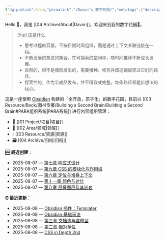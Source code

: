 ```yaml
---
{"dg-publish":true,"permalink":"/Davon's 数字花园/","metatags":{"description":"这里是 🏡Davon的数字花园，是个人不断发展的想法的集合，作为半成品的思考，在可探索的空间中，随时间推移不断播种、修剪、塑造","og:site_name":"DavonOs","og:title":"Davon 的数字花园","og:type":"article","og:url":"https://zuji.eu.org","og:image":"https://wp.technologyreview.com/wp-content/uploads/2020/08/digital-garden_web.jpg","og:image:width":"400","og:image:alt":"articlecover","og:locale":"zh_cn"},"tags":["gardenEntry"],"created":"2023-06-03 20:26","updated":"2025-08-07 09:10"}
---
```


Hello 👋，我是 [[04 Archive/About\|Davon]]，欢迎来到我的数字花园🌱。

>[!tip] 这是什么
>- 思考过程的容器，不按日期时间组织，而是通过上下文关联链接在一起。
>- 不断发展的想法的集合，在可探索的空间中，随时间推移不断成长发展。
>- 自然的，但不是偶然发生的，需要播种、修剪并塑造蜿蜒穿过它们的路径。
>- 探索性的，作为半成品发布，并不精致或完整，每条路径都是新想法的起点。

这是一座使用 [Obsidian](https://obsidian.md/) 构建的「全开放，原子化」的数字花园，目前以 [[03 Resource/Book/图书专著/Building a Second Brain/Building a Second Brain#PARA组织系统\|PARA系统]] 进行内容组织管理：
- 🎯 [[01 Project/项目\|项目]]
- 🔖 [[02 Area/领域\|领域]]
- 💧 [[03 Resource/资源\|资源]]
- 🗃️ [[04 Archive/归档\|归档]]

**🆕 最近创建**：
<div><ul class="dataview list-view-ul"><li><span>2025-08-07 — <a data-tooltip-position="top" aria-label="03 Resource/Book/图书专著/CSS in Depth 2nd/第七章 响应式设计.md" data-href="03 Resource/Book/图书专著/CSS in Depth 2nd/第七章 响应式设计.md" href="03 Resource/Book/图书专著/CSS in Depth 2nd/第七章 响应式设计.md" class="internal-link" target="_blank" rel="noopener nofollow">第七章 响应式设计</a></span></li><li><span>2025-08-07 — <a data-tooltip-position="top" aria-label="03 Resource/Book/图书专著/CSS in Depth 2nd/第九章 CSS 的模块化与作用域.md" data-href="03 Resource/Book/图书专著/CSS in Depth 2nd/第九章 CSS 的模块化与作用域.md" href="03 Resource/Book/图书专著/CSS in Depth 2nd/第九章 CSS 的模块化与作用域.md" class="internal-link" target="_blank" rel="noopener nofollow">第九章 CSS 的模块化与作用域</a></span></li><li><span>2025-08-07 — <a data-tooltip-position="top" aria-label="03 Resource/Book/图书专著/CSS in Depth 2nd/第六章 定位与堆叠上下文.md" data-href="03 Resource/Book/图书专著/CSS in Depth 2nd/第六章 定位与堆叠上下文.md" href="03 Resource/Book/图书专著/CSS in Depth 2nd/第六章 定位与堆叠上下文.md" class="internal-link" target="_blank" rel="noopener nofollow">第六章 定位与堆叠上下文</a></span></li><li><span>2025-08-07 — <a data-tooltip-position="top" aria-label="03 Resource/Book/图书专著/CSS in Depth 2nd/第十一章 颜色与对比.md" data-href="03 Resource/Book/图书专著/CSS in Depth 2nd/第十一章 颜色与对比.md" href="03 Resource/Book/图书专著/CSS in Depth 2nd/第十一章 颜色与对比.md" class="internal-link" target="_blank" rel="noopener nofollow">第十一章 颜色与对比</a></span></li><li><span>2025-08-07 — <a data-tooltip-position="top" aria-label="03 Resource/Book/图书专著/CSS in Depth 2nd/第八章 层叠图层及其嵌套.md" data-href="03 Resource/Book/图书专著/CSS in Depth 2nd/第八章 层叠图层及其嵌套.md" href="03 Resource/Book/图书专著/CSS in Depth 2nd/第八章 层叠图层及其嵌套.md" class="internal-link" target="_blank" rel="noopener nofollow">第八章 层叠图层及其嵌套</a></span></li></ul></div>

**⏰ 最近更新**：
<div><ul class="dataview list-view-ul"><li><span>2025-08-08 — <a data-tooltip-position="top" aria-label="02 Area/内容创作/Obsidian 插件：Templater.md" data-href="02 Area/内容创作/Obsidian 插件：Templater.md" href="02 Area/内容创作/Obsidian 插件：Templater.md" class="internal-link" target="_blank" rel="noopener nofollow">Obsidian 插件：Templater</a></span></li><li><span>2025-08-08 — <a data-tooltip-position="top" aria-label="02 Area/内容创作/Obsidian 基础玩法.md" data-href="02 Area/内容创作/Obsidian 基础玩法.md" href="02 Area/内容创作/Obsidian 基础玩法.md" class="internal-link" target="_blank" rel="noopener nofollow">Obsidian 基础玩法</a></span></li><li><span>2025-08-08 — <a data-tooltip-position="top" aria-label="03 Resource/Book/图书专著/CSS in Depth 2nd/第三章 文档流与盒模型.md" data-href="03 Resource/Book/图书专著/CSS in Depth 2nd/第三章 文档流与盒模型.md" href="03 Resource/Book/图书专著/CSS in Depth 2nd/第三章 文档流与盒模型.md" class="internal-link" target="_blank" rel="noopener nofollow">第三章 文档流与盒模型</a></span></li><li><span>2025-08-08 — <a data-tooltip-position="top" aria-label="03 Resource/Book/图书专著/CSS in Depth 2nd/第二章 相对单位.md" data-href="03 Resource/Book/图书专著/CSS in Depth 2nd/第二章 相对单位.md" href="03 Resource/Book/图书专著/CSS in Depth 2nd/第二章 相对单位.md" class="internal-link" target="_blank" rel="noopener nofollow">第二章 相对单位</a></span></li><li><span>2025-08-08 — <a data-tooltip-position="top" aria-label="03 Resource/Book/图书专著/CSS in Depth 2nd/CSS in Depth 2nd.md" data-href="03 Resource/Book/图书专著/CSS in Depth 2nd/CSS in Depth 2nd.md" href="03 Resource/Book/图书专著/CSS in Depth 2nd/CSS in Depth 2nd.md" class="internal-link" target="_blank" rel="noopener nofollow">CSS in Depth 2nd</a></span></li></ul></div>